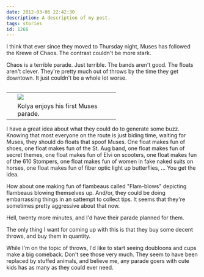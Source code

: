 ```yaml
---
date: 2012-03-06 22:42:30
description: A description of my post.
tags: stories
id: 1266
---
```

I think that ever since they moved to Thursday night, Muses has followed the Krewe of Chaos.  The contrast couldn't be more stark.

Chaos is a terrible parade.  Just terrible.  The bands aren't good.  The floats aren't clever.  They're pretty much out of throws by the time they get downtown.  It just couldn't be a whole lot worse.
<!--more-->
<table cellpadding="2" align="right"><tr><td width="5" rowspan="2"><spacer type="block" width="5" height="1"></td><td width="250" ><img src="/img/kolya2.jpg"></td></tr><tr><td class="caption" width="250">Kolya enjoys his first Muses parade.</td></tr></table>

I have a great idea about what they could do to generate some buzz.  Knowing that most everyone on the route is just biding time, waiting for Muses, they should do floats that spoof Muses.  One float makes fun of shoes, one float makes fun of the St. Aug band, one float makes fun of secret themes, one float makes fun of Elvi on scooters, one float makes fun of the 610 Stompers, one float makes fun of women in fake naked suits on horses, one float makes fun of fiber optic light up butterflies, ...  You get the idea.  

How about one making fun of flambeaus called "Flam-blows" depicting flambeaus blowing themselves up.  And/or, they could be doing embarrassing things in an sattempt to collect tips.  It seems that they're sometimes pretty aggressive about that now.

Hell, twenty more minutes, and I'd have their parade planned for them.

The only thing I want for coming up with this is that they buy some decent throws, and buy them in quantity.

While I'm on the topic of throws, I'd like to start seeing doubloons and cups make a big comeback.  Don't see those very much.  They seem to have been replaced by stuffed animals, and believe me, any parade goers with cute kids has as many as they could ever need.